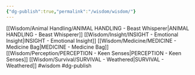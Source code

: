 ```yaml
---
{"dg-publish":true,"permalink":"/wisdom/wisdom/"}
---
```


[[Wisdom/Animal Handling/ANIMAL HANDLING - Beast Whisperer\|ANIMAL HANDLING - Beast Whisperer]]
[[Wisdom/Insight/INSIGHT - Emotional Insight\|INSIGHT - Emotional Insight]]
[[Wisdom/Medicine/MEDICINE - Medicine Bag\|MEDICINE - Medicine Bag]]
[[Wisdom/Perception/PERCEPTION - Keen Senses\|PERCEPTION - Keen Senses]]
[[Wisdom/Survival/SURVIVAL - Weathered\|SURVIVAL - Weathered]]
#wisdom #dg-publish
